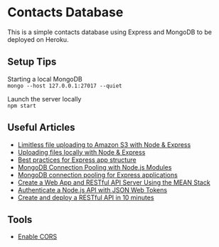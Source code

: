 # Contacts Database

This is a simple contacts database using Express and MongoDB to be deployed on Heroku.

## Setup Tips

Starting a local MongoDB  
`mongo --host 127.0.0.1:27017 --quiet`

Launch the server locally  
`npm start`

## Useful Articles

- [Limitless file uploading to Amazon S3 with Node & Express](https://www.terlici.com/2015/05/23/uploading-files-S3.html)
- [Uploading files locally with Node & Express](https://www.terlici.com/2015/05/16/uploading-files-locally.html)
- [Best practices for Express app structure](https://www.terlici.com/2014/08/25/best-practices-express-structure.html)
- [MongoDB Connection Pooling with Node.js Modules](https://wesleytsai.io/2015/08/02/mongodb-connection-pooling-in-nodejs/)
- [MongoDB connection pooling for Express applications](https://blog.mlab.com/2017/05/mongodb-connection-pooling-for-express-applications/)
- [Create a Web App and RESTful API Server Using the MEAN Stack](https://devcenter.heroku.com/articles/mean-apps-restful-api)
- [Authenticate a Node.js API with JSON Web Tokens](https://scotch.io/tutorials/authenticate-a-node-js-api-with-json-web-tokens)
- [Create and deploy a RESTful API in 10 minutes](https://www.youtube.com/watch?v=6x-ijyG-ack)

## Tools

- [Enable CORS](https://github.com/expressjs/cors#simple-usage-enable-all-cors-requests)



